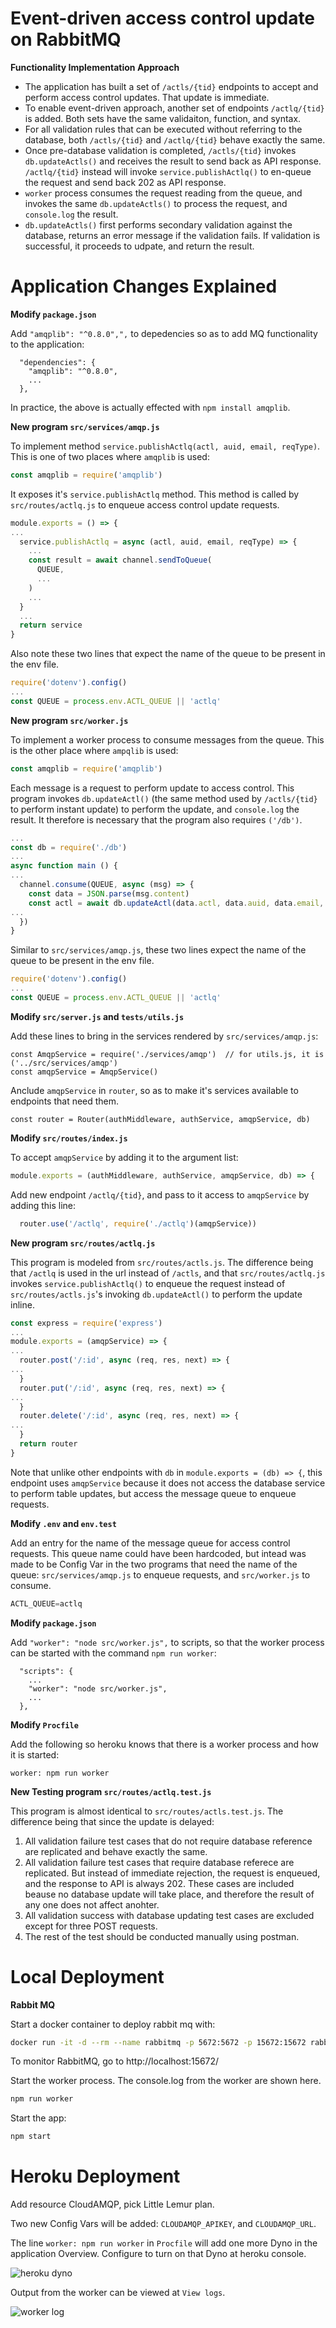 # Event-driven access control update on RabbitMQ

**Functionality Implementation Approach**

- The application has built a set of `/actls/{tid}` endpoints to accept and perform access control updates.  That
  update is immediate.
- To enable event-driven approach, another set of endpoints `/actlq/{tid}` is added.  Both sets have the same validaiton,
  function, and syntax.
- For all validation rules that can be executed without referring to the database, both `/actls/{tid}` and `/actlq/{tid}` 
  behave exactly the same.
- Once pre-database validation is completed, `/actls/{tid}` invokes `db.updateActls()` and receives the result to send back 
  as API response.  `/actlq/{tid}` instead will invoke `service.publishActlq()` to en-queue the request and send back 202 
  as API response.
- `worker` process consumes the request reading from the queue, and invokes the same `db.updateActls()` to process
  the request, and `console.log` the result.
- `db.updateActls()` first performs secondary validation against the database, returns an error message if the 
  validation fails.  If validation is successful, it proceeds to udpate, and return the result.

# Application Changes Explained

**Modify  `package.json`**

Add `"amqplib": "^0.8.0",",` to depedencies so as to add MQ functionality to the application:
```
  "dependencies": {
    "amqplib": "^0.8.0",
	...
  },
```
In practice, the above is actually effected with `npm install amqplib`.

**New program `src/services/amqp.js`**

To implement method `service.publishActlq(actl, auid, email, reqType)`.  This is one of two places where `amqplib` is used:
```js
const amqplib = require('amqplib')
```  

It exposes it's `service.publishActlq` method.  This method is called by `src/routes/actlq.js` to enqueue access control 
update requests.
```js
module.exports = () => {
...
  service.publishActlq = async (actl, auid, email, reqType) => {
    ...
    const result = await channel.sendToQueue(
      QUEUE,
      ...
    )
    ...	
  }
  ...
  return service
}
```

Also note these two lines that expect the name of the queue to be present in the env file.
```js
require('dotenv').config()
...
const QUEUE = process.env.ACTL_QUEUE || 'actlq'
```  

**New program `src/worker.js`**

To implement a worker process to consume messages from the queue.  This is the other place where `ampqlib` is used:
```js
const amqplib = require('amqplib')
```  
Each message is a request to perform update to access control.  This program invokes `db.updateActl()` (the same method used 
by `/actls/{tid}` to perform instant update) to perform the update, and `console.log` the result.  It therefore
is necessary that the program also requires `('/db')`.
```js
...
const db = require('./db')
...
async function main () {
...
  channel.consume(QUEUE, async (msg) => {
    const data = JSON.parse(msg.content)
    const actl = await db.updateActl(data.actl, data.auid, data.email, data.reqType)
...
  })
}
```
Similar to `src/services/amqp.js`, these two lines expect the name of the queue to be present in the env file.
```js
require('dotenv').config()
...
const QUEUE = process.env.ACTL_QUEUE || 'actlq'
```  

  
**Modify `src/server.js` and `tests/utils.js`**

Add these lines to bring in the services rendered by `src/services/amqp.js`:
```
const AmqpService = require('./services/amqp')  // for utils.js, it is ('../src/services/amqp')
const amqpService = AmqpService()
```
Anclude `amqpService` in `router`, so as to make it's services available to endpoints that need them.
```
const router = Router(authMiddleware, authService, amqpService, db)
```

**Modify `src/routes/index.js`**

To accept `amqpService` by adding it to the argument list:
```js
module.exports = (authMiddleware, authService, amqpService, db) => {

```
Add new endpoint `/actlq/{tid}`, and pass to it access to `amqpService` by adding this line: 
```js
  router.use('/actlq', require('./actlq')(amqpService))
```

**New program `src/routes/actlq.js`**

This program is modeled from `src/routes/actls.js`.   The difference being that `/actlq` is used in the url instead 
of `/actls`, and that `src/routes/actlq.js` invokes `service.publishActlq()` to enqueue the request instead 
of `src/routes/actls.js`'s invoking `db.updateActl()` to perform the update inline.
```js
const express = require('express')
...
module.exports = (amqpService) => {
...
  router.post('/:id', async (req, res, next) => {
...
  }
  router.put('/:id', async (req, res, next) => {
...
  }
  router.delete('/:id', async (req, res, next) => {
...
  }
  return router
}
```
Note that unlike other endpoints with `db` in `module.exports = (db) => {`, this endpoint uses `amqpService` because it does
not access the database service to perform table updates, but access the message queue to enqueue requests.

**Modify `.env` and `env.test`**

Add an entry for the name of the message queue for access control requests.  This queue name could have been hardcoded, 
but intead was made to be Config Var in the two programs that need the name of the queue: `src/services/amqp.js` 
  to enqueue requests, and `src/worker.js` to consume.
```js
ACTL_QUEUE=actlq
```

**Modify `package.json`**

Add `"worker": "node src/worker.js",` to scripts, so that the worker process can be started with the command `npm run worker`:
```
  "scripts": {
    ...
    "worker": "node src/worker.js",
    ...
  },
```

**Modify `Procfile`**

Add the following so heroku knows that there is a worker process and how it is started:
```
worker: npm run worker
```  

**New Testing program `src/routes/actlq.test.js`**

This program is almost identical to `src/routes/actls.test.js`.  The difference being that since the update is delayed:
1. All validation failure test cases that do not require database reference are replicated and behave exactly the same.
1. All validation failure test cases that require database referece are replicated.  But instead of immediate rejection, 
   the request is enqueued, and the response to API is always 202.  These cases are included beause no database 
   update will take place, and therefore the result of any one does not affect anohter.
1. All validation success with database updating test cases are excluded except for three POST requests.
1. The rest of the test should be conducted manually using postman.

# Local Deployment

**Rabbit MQ**

Start a docker container to deploy rabbit mq with:
```bash
docker run -it -d --rm --name rabbitmq -p 5672:5672 -p 15672:15672 rabbitmq:3-management
```
To monitor RabbitMQ, go to http://localhost:15672/

Start the worker process.  The console.log from the worker are shown here.
```bash
npm run worker
```

Start the app:
```bash
npm start
```

# Heroku Deployment

Add resource CloudAMQP, pick Little Lemur plan.

Two new Config Vars will be added: `CLOUDAMQP_APIKEY`, and `CLOUDAMQP_URL`.

The line `worker: npm run worker` in `Procfile` will add one more Dyno in the application Overview.  Configure to 
turn on that Dyno at heroku console.

![heroku dyno](./dyno.png)

Output from the worker can be viewed at `View logs`.

![worker log](./worker.log.png)
